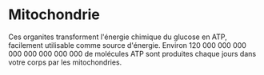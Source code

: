 # Mitochondrie

Ces organites transforment l'énergie chimique du glucose en ATP, facilement
utilisable comme source d'énergie. Environ 120 000 000 000 000 000 000 000 000
de molécules ATP sont produites chaque jours dans votre corps par les
mitochondries.
